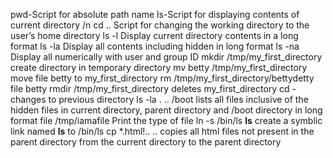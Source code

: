 pwd-Script for absolute path name
ls-Script for displaying contents of current directory /n
cd .. Script for changing the working directory to the user’s home directory
ls -l Display current directory contents in a long format
ls -la Display all contents including hidden in long format
ls -na Display all numerically with user and group ID
mkdir /tmp/my_first_directory create directory in temporary directory
mv betty /tmp/my_first_directory move file betty to my_first_directory
rm /tmp/my_first_directory/bettydetty file betty
rmdir /tmp/my_first_directory deletes my_first_directory
cd - changes to previous directory
ls -la . .. /boot lists all files inclusive of the hidden files in current directory, parent directory and /boot directory  in long format
file /tmp/iamafile Print the type of file
ln -s  /bin/ls __ls__ create a symblic link named __ls__ to /bin/ls
cp *.html!.. .. copies all html files not present in the parent directory from the current directory to the parent directory
